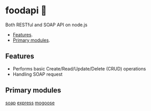 # foodapi :fork_and_knife:
Both RESTful and SOAP API on node.js

* [Features](https://github.com/Liemrist/foodapi#features).
* [Primary modules](https://github.com/Liemrist/foodapi#primary-modules).

## Features
* Performs basic Create/Read/Update/Delete (CRUD) operations
* Handling SOAP request

## Primary modules
[soap](https://github.com/vpulim/node-soap)
[express](https://github.com/expressjs/express)
[mogoose](https://github.com/Automattic/mongoose)

